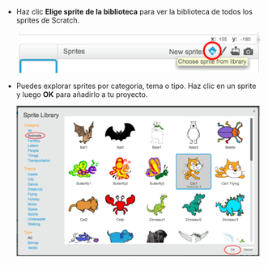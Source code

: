 + Haz clic **Elige sprite de la biblioteca** para ver la biblioteca de todos los sprites de Scratch.
    
    ![screenshot](images/sprite-library.png)

+ Puedes explorar sprites por categoría, tema o tipo. Haz clic en un sprite y luego **OK** para añadirlo a tu proyecto.
    
    ![screenshot](images/sprite-choose.png)